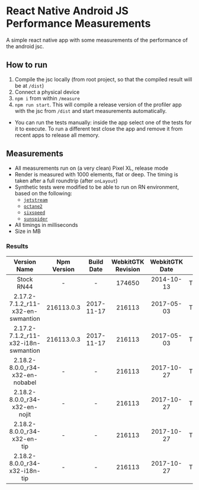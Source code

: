 # React Native Android JS Performance Measurements

A simple react native app with some measurements of the performance of the android jsc.

## How to run

1. Compile the jsc locally (from root project, so that the compiled result will be at `/dist`)
1. Connect a physical device
1. `npm i` from within `/measure`
2. `npm run start`. This will compile a release version of the profiler app with the jsc from `/dist` and start measurements automatically.
- You can run the tests manually: inside the app select one of the tests for it to execute. To run a different test close the app and remove it from recent apps to release all memory.

## Measurements

- All measurements run on (a very clean) Pixel XL, release mode
- Render is measured with 1000 elements, flat or deep. The timing is taken after a full roundtrip (after `onLayout`)
- Synthetic tests were modified to be able to run on RN environment, based on the following:
  - [`jetstream`](http://browserbench.org/JetStream/)
  - [`octane2`](https://chromium.github.io/octane/)
  - [`sixspeed`](https://github.com/kpdecker/six-speed)
  - [`sunspider`](https://webkit.org/perf/sunspider/sunspider.html)
- All timings in milliseconds
- Size in MB

### Results

| Version Name | Npm Version | Build Date | WebkitGTK Revision | WebkitGTK Date | TTI | SunSpider | Jetstream Hashmap | Octane2 | SixSpeed | Render Flat | Render Deep | Size |
| :---: | :---: | :---: | :---: | :---: | :---: | :---: | :---: | :---: | :---: | :---: | :---: | :---: |
| Stock RN44 | - | - | 174650 | 2014-10-13 | TODO | 550 | 4150 | 2500 | 1400 | 900 | 1400 | TODO |
| 2.17.2-7.1.2_r11-x32-en-swmantion | 216113.0.3 | 2017-11-17 | 216113 | 2017-05-03 | TODO | 480 | 3300 | 1950 | 440 | 850 | 1250 | TODO |
| 2.17.2-7.1.2_r11-x32-i18n-swmantion | 216113.0.3 | 2017-11-17 | 216113 | 2017-05-03 | TODO | TODO | TODO | TODO | TODO | TODO | TODO | TODO |
| 2.18.2-8.0.0_r34-x32-en-nobabel | - | - | 216113 | 2017-10-27 | TODO | 480 | 3300 | 1850 | 410 | 900 | 1350 | TODO |
| 2.18.2-8.0.0_r34-x32-en-nojit | - | - | 216113 | 2017-10-27 | TODO | 1045 | 9164 | 3856 | 574 | 900 | 1165 | TODO |
| 2.18.2-8.0.0_r34-x32-en-tip | - | - | 216113 | 2017-10-27 | TODO | 480 | 3250 | 1800 | 400 | 850 | 1300 | TODO |
| 2.18.2-8.0.0_r34-x32-i18n-tip | - | - | 216113 | 2017-10-27 | TODO | TODO | TODO | TODO | TODO | TODO | TODO | TODO |



